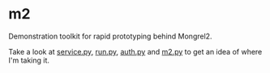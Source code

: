m2
==========

Demonstration toolkit for rapid prototyping behind Mongrel2.  

Take a look at [service.py](https://github.com/dannydavidson/m2/blob/master/service.py), [run.py](https://github.com/dannydavidson/m2/blob/master/run.py), [auth.py](https://github.com/dannydavidson/m2/blob/master/auth.py) and [m2.py](https://github.com/dannydavidson/m2/blob/master/m2.py) to get an idea of where I'm taking it. 
